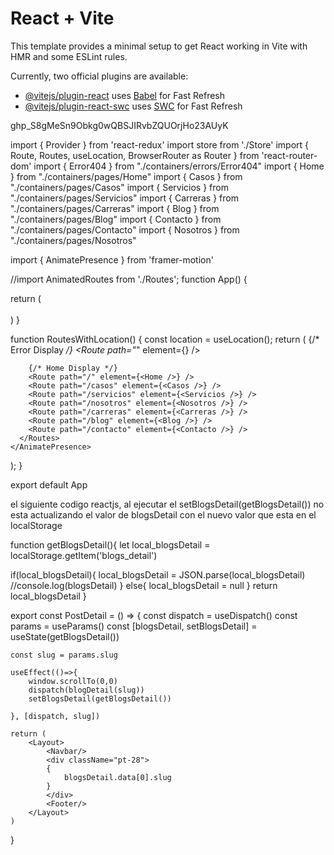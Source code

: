 # React + Vite

This template provides a minimal setup to get React working in Vite with HMR and some ESLint rules.

Currently, two official plugins are available:

- [@vitejs/plugin-react](https://github.com/vitejs/vite-plugin-react/blob/main/packages/plugin-react/README.md) uses [Babel](https://babeljs.io/) for Fast Refresh
- [@vitejs/plugin-react-swc](https://github.com/vitejs/vite-plugin-react-swc) uses [SWC](https://swc.rs/) for Fast Refresh

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


import { Provider } from 'react-redux'
import store from './Store'
import { Route, Routes, useLocation, BrowserRouter as Router } from 'react-router-dom'
import { Error404 } from "./containers/errors/Error404"
import { Home } from "./containers/pages/Home"
import { Casos } from "./containers/pages/Casos"
import { Servicios } from "./containers/pages/Servicios"
import { Carreras } from "./containers/pages/Carreras"
import { Blog } from "./containers/pages/Blog"
import { Contacto } from "./containers/pages/Contacto"
import { Nosotros } from "./containers/pages/Nosotros"

import { AnimatePresence } from 'framer-motion'

//import AnimatedRoutes from './Routes';
function App() { 

  return (
    <Provider store={store}>
      <Router>
        <RoutesWithLocation/>
      </Router>      
    </Provider>    
  )
}

function RoutesWithLocation() {
  const location = useLocation();
  return (
    <AnimatePresence>
      <Routes location={location} key={location.pathname}>
        {/* Error Display */}
        <Route path="*" element={<Error404 />} />

        {/* Home Display */}
        <Route path="/" element={<Home />} />
        <Route path="/casos" element={<Casos />} />
        <Route path="/servicios" element={<Servicios />} />
        <Route path="/nosotros" element={<Nosotros />} />
        <Route path="/carreras" element={<Carreras />} />
        <Route path="/blog" element={<Blog />} />
        <Route path="/contacto" element={<Contacto />} />
      </Routes>
    </AnimatePresence>
  );
}

export default App

el siguiente codigo reactjs, al ejecutar el setBlogsDetail(getBlogsDetail()) no esta actualizando el valor de blogsDetail con el nuevo valor que esta en el localStorage

function getBlogsDetail(){
  let local_blogsDetail = localStorage.getItem('blogs_detail')
  
  if(local_blogsDetail){
      local_blogsDetail = JSON.parse(local_blogsDetail)
    //console.log(blogsDetail)
  }
  else{
      local_blogsDetail = null
  }
  return local_blogsDetail
}

export const PostDetail = () => {
    const dispatch = useDispatch()
    const params = useParams()
    const [blogsDetail, setBlogsDetail] = useState(getBlogsDetail())

    const slug = params.slug
   
    useEffect(()=>{
        window.scrollTo(0,0)
        dispatch(blogDetail(slug))
        setBlogsDetail(getBlogsDetail())       
        
    }, [dispatch, slug])
  
    return (
        <Layout>
            <Navbar/>
            <div className="pt-28">
            {
                blogsDetail.data[0].slug
            }               
            </div>            
            <Footer/>
        </Layout>
    )
}
